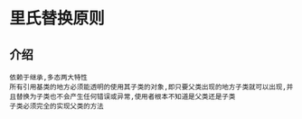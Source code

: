 # 里氏替换原则

## 介绍

    依赖于继承,多态两大特性
    所有引用基类的地方必须能透明的使用其子类的对象,即只要父类出现的地方子类就可以出现,并且替换为子类也不会产生任何错误或异常,使用者根本不知道是父类还是子类
    子类必须完全的实现父类的方法

    